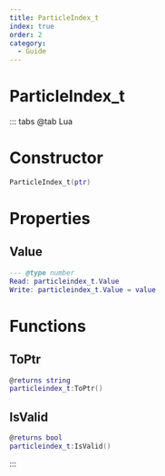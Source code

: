 ```yaml
---
title: ParticleIndex_t
index: true
order: 2
category:
  - Guide
---
```


# ParticleIndex_t

::: tabs
@tab Lua
# Constructor
```lua
ParticleIndex_t(ptr)
```
# Properties
## Value 
```lua
--- @type number
Read: particleindex_t.Value
Write: particleindex_t.Value = value
```
# Functions
## ToPtr
```lua
@returns string
particleindex_t:ToPtr()
```
## IsValid
```lua
@returns bool
particleindex_t:IsValid()
```

:::